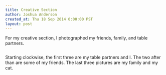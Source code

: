 ```yaml
---
title: Creative Section
author: Joshua Anderson
created_at: Thu 18 Sep 2014 0:00:00 PST
layout: post
---
```


For my creative section, I photographed my friends, family, and table partners.

<img class="post-image" src="https://s3.amazonaws.com/xatigo/contact-family.jpg" alt="">

Starting clockwise, the first three are my table partners and I. The two after than are some of my friends. 
The last three pictures are my family and my cat.
